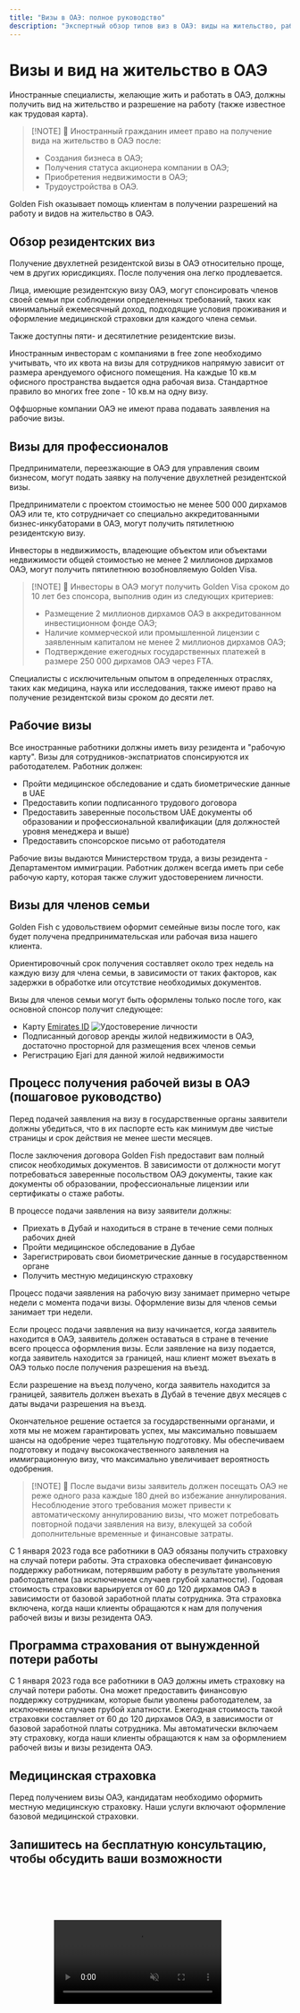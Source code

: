 ```yaml
---
title: "Визы в ОАЭ: полное руководство"
description: "Экспертный обзор типов виз в ОАЭ: виды на жительство, рабочие визы и визы для членов семьи. Всё, что нужно знать о требованиях и оформлении."
---
```


# Визы и вид на жительство в ОАЭ

Иностранные специалисты, желающие жить и работать в ОАЭ, должны получить вид на жительство и разрешение на работу (также известное как трудовая карта).

> [!NOTE] 💚 Иностранный гражданин имеет право на получение вида на жительство в ОАЭ после:
>
> - Создания бизнеса в ОАЭ;
> - Получения статуса акционера компании в ОАЭ;
> - Приобретения недвижимости в ОАЭ;
> - Трудоустройства в ОАЭ.

Golden Fish оказывает помощь клиентам в получении разрешений на работу и видов на жительство в ОАЭ.

## Обзор резидентских виз

Получение двухлетней резидентской визы в ОАЭ относительно проще, чем в других юрисдикциях. После получения она легко продлевается.

Лица, имеющие резидентскую визу ОАЭ, могут спонсировать членов своей семьи при соблюдении определенных требований, таких как минимальный ежемесячный доход, подходящие условия проживания и оформление медицинской страховки для каждого члена семьи.

Также доступны пяти- и десятилетние резидентские визы.

Иностранным инвесторам с компаниями в free zone необходимо учитывать, что их квота на визы для сотрудников напрямую зависит от размера арендуемого офисного помещения. На каждые 10 кв.м офисного пространства выдается одна рабочая виза. Стандартное правило во многих free zone - 10 кв.м на одну визу.

Оффшорные компании ОАЭ не имеют права подавать заявления на рабочие визы.

## Визы для профессионалов

Предприниматели, переезжающие в ОАЭ для управления своим бизнесом, могут подать заявку на получение двухлетней резидентской визы.

Предприниматели с проектом стоимостью не менее 500 000 дирхамов ОАЭ или те, кто сотрудничает со специально аккредитованными бизнес-инкубаторами в ОАЭ, могут получить пятилетнюю резидентскую визу.

Инвесторы в недвижимость, владеющие объектом или объектами недвижимости общей стоимостью не менее 2 миллионов дирхамов ОАЭ, могут получить пятилетнюю возобновляемую Golden Visa.

> [!NOTE] 💚 Инвесторы в ОАЭ могут получить Golden Visa сроком до 10 лет без спонсора, выполнив один из следующих критериев:
>
> - Размещение 2 миллионов дирхамов ОАЭ в аккредитованном инвестиционном фонде ОАЭ;
> - Наличие коммерческой или промышленной лицензии с заявленным капиталом не менее 2 миллионов дирхамов ОАЭ;
> - Подтверждение ежегодных государственных платежей в размере 250 000 дирхамов ОАЭ через FTA.

Специалисты с исключительным опытом в определенных отраслях, таких как медицина, наука или исследования, также имеют право на получение резидентской визы сроком до десяти лет.

## Рабочие визы

Все иностранные работники должны иметь визу резидента и "рабочую карту". Визы для сотрудников-экспатриатов спонсируются их работодателем. Работник должен:

- Пройти медицинское обследование и сдать биометрические данные в UAE
- Предоставить копии подписанного трудового договора
- Предоставить заверенные посольством UAE документы об образовании и профессиональной квалификации (для должностей уровня менеджера и выше)
- Предоставить спонсорское письмо от работодателя

Рабочие визы выдаются Министерством труда, а визы резидента - Департаментом иммиграции. Работник должен всегда иметь при себе рабочую карту, которая также служит удостоверением личности.

## Визы для членов семьи

Golden Fish с удовольствием оформит семейные визы после того, как будет получена предпринимательская или рабочая виза нашего клиента.

Ориентировочный срок получения составляет около трех недель на каждую визу для члена семьи, в зависимости от таких факторов, как задержки в обработке или отсутствие необходимых документов.

Визы для членов семьи могут быть оформлены только после того, как основной спонсор получит следующее:

- Карту [Emirates ID](https://u.ae/en/information-and-services/visa-and-emirates-id/emirates-id) ![Удостоверение личности](/img/ILONMASKID.webp)
- Подписанный договор аренды жилой недвижимости в ОАЭ, достаточно просторной для размещения всех членов семьи
- Регистрацию Ejari для данной жилой недвижимости

## Процесс получения рабочей визы в ОАЭ (пошаговое руководство)

Перед подачей заявления на визу в государственные органы заявители должны убедиться, что в их паспорте есть как минимум две чистые страницы и срок действия не менее шести месяцев.

После заключения договора Golden Fish предоставит вам полный список необходимых документов. В зависимости от должности могут потребоваться заверенные посольством ОАЭ документы, такие как документы об образовании, профессиональные лицензии или сертификаты о стаже работы.

В процессе подачи заявления на визу заявители должны:

- Приехать в Дубай и находиться в стране в течение семи полных рабочих дней
- Пройти медицинское обследование в Дубае
- Зарегистрировать свои биометрические данные в государственном органе
- Получить местную медицинскую страховку

Процесс подачи заявления на рабочую визу занимает примерно четыре недели с момента подачи визы. Оформление визы для членов семьи занимает три недели.

Если процесс подачи заявления на визу начинается, когда заявитель находится в ОАЭ, заявитель должен оставаться в стране в течение всего процесса оформления визы. Если заявление на визу подается, когда заявитель находится за границей, наш клиент может въехать в ОАЭ только после получения разрешения на въезд.

Если разрешение на въезд получено, когда заявитель находится за границей, заявитель должен въехать в Дубай в течение двух месяцев с даты выдачи разрешения на въезд.

Окончательное решение остается за государственными органами, и хотя мы не можем гарантировать успех, мы максимально повышаем шансы на одобрение через тщательную подготовку. Мы обеспечиваем подготовку и подачу высококачественного заявления на иммиграционную визу, что максимально увеличивает вероятность одобрения.

> [!NOTE] 💚 После выдачи визы заявитель должен посещать ОАЭ не реже одного раза каждые 180 дней во избежание аннулирования.
> Несоблюдение этого требования может привести к автоматическому аннулированию визы, что может потребовать повторной подачи заявления на визу, влекущей за собой дополнительные временные и финансовые затраты.

С 1 января 2023 года все работники в ОАЭ обязаны получить страховку на случай потери работы. Эта страховка обеспечивает финансовую поддержку работникам, потерявшим работу в результате увольнения работодателем (за исключением случаев грубой халатности). Годовая стоимость страховки варьируется от 60 до 120 дирхамов ОАЭ в зависимости от базовой заработной платы сотрудника. Эта страховка включена, когда наши клиенты обращаются к нам для получения рабочей визы и визы резидента ОАЭ.

## Программа страхования от вынужденной потери работы

С 1 января 2023 года все работники в ОАЭ должны иметь страховку на случай потери работы. Она может предоставить финансовую поддержку сотрудникам, которые были уволены работодателем, за исключением случаев грубой халатности. Ежегодная стоимость такой страховки составляет от 60 до 120 дирхамов ОАЭ, в зависимости от базовой заработной платы сотрудника. Мы автоматически включаем эту страховку, когда наши клиенты обращаются к нам за оформлением рабочей визы и визы резидента ОАЭ.

## Медицинская страховка

Перед получением визы ОАЭ, кандидатам необходимо оформить местную медицинскую страховку. Наши услуги включают оформление базовой медицинской страховки.

## Запишитесь на бесплатную консультацию, чтобы обсудить ваши возможности

<video  autoplay muted playsinline style="padding: 80px" >
  <source src="/video/iStock-2185914135.mp4" type="video/mp4">
</video>

<ContactFormModal formName="Employment Visa [guide]" buttonText="Получить бесплатную консультацию" :services="[
    '💼 Employment Visa + Labor Card',
    '👨‍💼 Entrepreneur Visa (2 года)',
    '🏢 Free Zone Company Visa',
    '👨‍👩‍👧‍👦 Виза для членов семьи',
    '💳 Оформление Emirates ID',
    '💵 Ежемесячная зарплата выше 30 тыс. AED',
    '💰 Проверка на eligibility для Golden Visa',
    '❓ Другие визовые услуги',
    ]"/>
